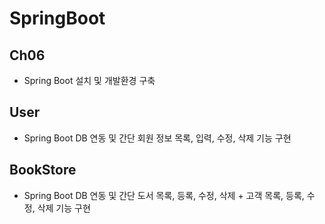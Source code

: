 # SpringBoot

## Ch06
- Spring Boot 설치 및 개발환경 구축 

## User
- Spring Boot DB 연동 및 간단 회원 정보 목록, 입력, 수정, 삭제 기능 구현

## BookStore
- Spring Boot DB 연동 및 간단 도서 목록, 등록, 수정, 삭제 + 고객 목록, 등록, 수정, 삭제 기능 구현 
